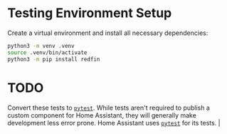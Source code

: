 # Testing Environment Setup

Create a virtual environment and install all necessary dependencies:

```bash
python3 -m venv .venv
source .venv/bin/activate
python3 -m pip install redfin
```

# TODO

Convert these tests to [`pytest`](https://docs.pytest.org/en/latest/). While tests aren't required to publish a custom component for Home Assistant, they will generally make development less error prone. Home Assistant uses [`pytest`](https://docs.pytest.org/en/latest/) for its tests.
|
